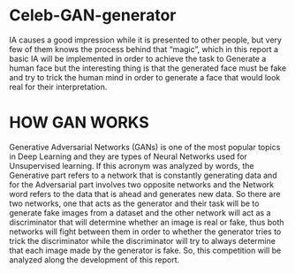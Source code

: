 # Celeb-GAN-generator

IA causes a good impression while it is presented to other people, but very few of them knows the process behind that “magic”, which in this report a basic IA will be implemented in order to achieve the task to Generate a human face but the interesting thing is that the generated face must be fake and try to trick the human mind in order to generate a face that would look real for their interpretation. 
# HOW GAN WORKS
Generative Adversarial Networks (GANs) is one of the most popular topics in Deep Learning and they are types of Neural Networks used for Unsupervised learning. If this acronym was analyzed by words, the Generative part refers to a network that is constantly generating data and for the Adversarial part involves two opposite networks and the Network word refers to the data that is ahead and generates new data.
So there are two networks, one that acts as the generator and their task will be to generate fake images from a dataset and the other network will act as a discriminator that will determine whether an image is real or fake, thus both networks will fight between them in order to whether the generator tries to trick the discriminator while the discriminator will try to always determine that each image made by the generator is fake. So, this competition will be analyzed along the development of this report.
